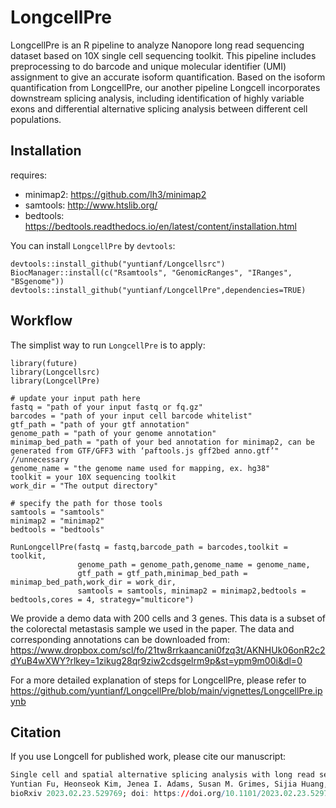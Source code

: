 # LongcellPre
LongcellPre is an R pipeline to analyze Nanopore long read sequencing dataset based on 10X single cell sequencing toolkit. This pipeline includes preprocessing to do barcode and unique molecular identifier (UMI) assignment to give an accurate isoform quantification. Based on the isoform quantification from LongcellPre, our another  pipeline Longcell incorporates downstream splicing analysis, including identification of highly variable exons and differential alternative splicing analysis between different cell populations.

## Installation
requires:  
- minimap2: https://github.com/lh3/minimap2
- samtools: http://www.htslib.org/
- bedtools: https://bedtools.readthedocs.io/en/latest/content/installation.html

You can install `LongcellPre` by `devtools`:
```
devtools::install_github("yuntianf/Longcellsrc")
BiocManager::install(c("Rsamtools", "GenomicRanges", "IRanges", "BSgenome"))
devtools::install_github("yuntianf/LongcellPre",dependencies=TRUE)
```

## Workflow
The simplist way to run `LongcellPre` is to apply:
```
library(future)
library(Longcellsrc)
library(LongcellPre)

# update your input path here
fastq = "path of your input fastq or fq.gz"
barcodes = "path of your input cell barcode whitelist"
gtf_path = "path of your gtf annotation"
genome_path = "path of your genome annotation"
minimap_bed_path = "path of your bed annotation for minimap2, can be generated from GTF/GFF3 with ‘paftools.js gff2bed anno.gtf’" //unnecessary
genome_name = "the genome name used for mapping, ex. hg38"
toolkit = your 10X sequencing toolkit
work_dir = "The output directory"

# specify the path for those tools
samtools = "samtools"
minimap2 = "minimap2"
bedtools = "bedtools"

RunLongcellPre(fastq = fastq,barcode_path = barcodes,toolkit = toolkit,
               genome_path = genome_path,genome_name = genome_name,
               gtf_path = gtf_path,minimap_bed_path = minimap_bed_path,work_dir = work_dir,
               samtools = samtools, minimap2 = minimap2,bedtools = bedtools,cores = 4, strategy="multicore")
```

We provide a demo data with 200 cells and 3 genes. This data is a subset of the colorectal metastasis sample we used in the paper. The data and corresponding annotations can be downloaded from: 
https://www.dropbox.com/scl/fo/21tw8rrkaancani0fzq3t/AKNHUk06onR2c2dYuB4wXWY?rlkey=1zikug28qr9ziw2cdsgelrm9p&st=ypm9m00i&dl=0

For a more detailed explanation of steps for LongcellPre, please refer to https://github.com/yuntianf/LongcellPre/blob/main/vignettes/LongcellPre.ipynb

## Citation

If you use Longcell for published work, please cite our manuscript:

``` r
Single cell and spatial alternative splicing analysis with long read sequencing
Yuntian Fu, Heonseok Kim, Jenea I. Adams, Susan M. Grimes, Sijia Huang, Billy T. Lau, Anuja Sathe, Paul Hess, Hanlee P. Ji, Nancy R. Zhang
bioRxiv 2023.02.23.529769; doi: https://doi.org/10.1101/2023.02.23.529769
```
